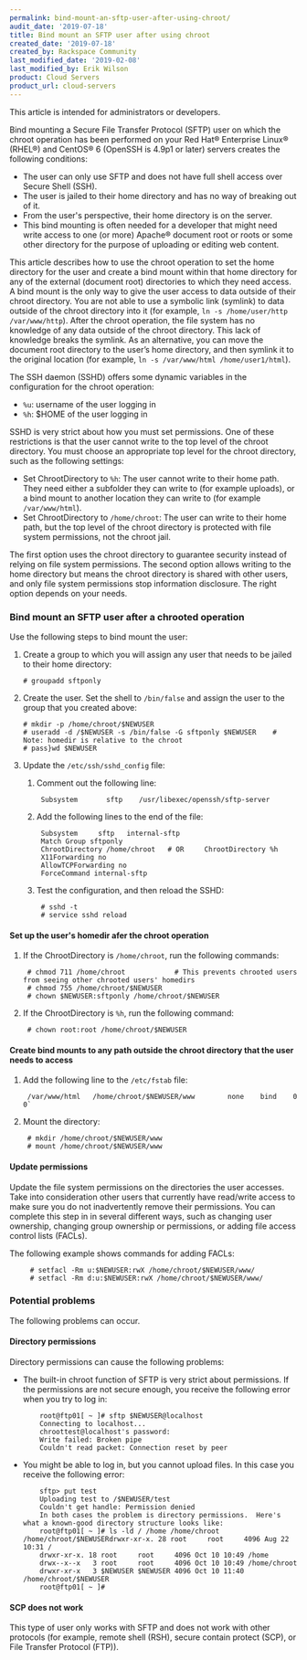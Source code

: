 ```yaml
---
permalink: bind-mount-an-sftp-user-after-using-chroot/
audit_date: '2019-07-18'
title: Bind mount an SFTP user after using chroot
created_date: '2019-07-18'
created_by: Rackspace Community
last_modified_date: '2019-02-08'
last_modified_by: Erik Wilson
product: Cloud Servers
product_url: cloud-servers
---
```


This article is intended for administrators or developers.

Bind mounting a Secure File Transfer Protocol (SFTP) user on which the chroot operation has been performed
on your Red Hat® Enterprise Linux® (RHEL®) and CentOS® 6 (OpenSSH is 4.9p1 or later) servers creates the following conditions:

* The user can only use SFTP and does not have full shell access over Secure Shell (SSH).
* The user is jailed to their home directory and has no way of breaking out of it.
* From the user's perspective, their home directory is on the server.
* This bind mounting is often needed for a developer that might need write access to one (or more) Apache® document root or roots or some other directory for the purpose of uploading or editing web content.


This article describes how to use the chroot operation to set the home directory for the user
and create a bind mount within that home directory for any of the external (document root) directories
to which they need access. A bind mount is the only way to give the user access to data outside of
their chroot directory. You are not able to use a symbolic link (symlink) to data outside of the chroot
directory into it (for example, `ln -s /home/user/http /var/www/http`). After the chroot operation,
the file system has no knowledge of any data outside of the chroot directory. This lack of knowledge breaks the symlink.
As an alternative, you can move the document root directory to the user’s home directory,
and then symlink it to the original location (for example, `ln -s /var/www/html /home/user1/html`).

The SSH daemon (SSHD) offers some dynamic variables in the configuration for the chroot operation:

* `%u`: username of the user logging in
* `%h`: $HOME of the user logging in

SSHD is very strict about how you must set permissions. One of these restrictions is that the user cannot write to the top level of the chroot directory.
You must choose an appropriate top level for the chroot directory, such as the following settings:

* Set ChrootDirectory to `%h`: The user cannot write to their home path. They need either a subfolder they can write to (for example uploads), or a bind mount to another location they can write to (for example `/var/www/html`).
* Set ChrootDirectory to `/home/chroot`: The user can write to their home path, but the top level of the chroot directory is protected with file system permissions, not the chroot jail.

The first option uses the chroot directory to guarantee security instead of relying on file system permissions.
The second option allows writing to the home directory but means the chroot directory is shared with other users, and
only file system permissions stop information disclosure. The right option depends on your needs.

### Bind mount an SFTP user after a chrooted operation

Use the following steps to bind mount the user:

1. Create a group to which you will assign any user that needs to be jailed to their home directory:

       # groupadd sftponly

2. Create the user. Set the shell to `/bin/false` and assign the user to the group that you created above:

       # mkdir -p /home/chroot/$NEWUSER
       # useradd -d /$NEWUSER -s /bin/false -G sftponly $NEWUSER    # Note: homedir is relative to the chroot
       # pass}wd $NEWUSER

3. Update the `/etc/ssh/sshd_config` file:

    1. Comment out the following line:

            Subsystem       sftp    /usr/libexec/openssh/sftp-server

    2. Add the following lines to the end of the file:

            Subsystem     sftp   internal-sftp
            Match Group sftponly
            ChrootDirectory /home/chroot   # OR     ChrootDirectory %h
            X11Forwarding no
            AllowTCPForwarding no
            ForceCommand internal-sftp

    3. Test the configuration, and then reload the SSHD:

            # sshd -t
            # service sshd reload

#### Set up the user's homedir afer the chroot operation

1. If the ChrootDirectory is `/home/chroot`, run the following commands:

        # chmod 711 /home/chroot            # This prevents chrooted users from seeing other chrooted users' homedirs
        # chmod 755 /home/chroot/$NEWUSER
        # chown $NEWUSER:sftponly /home/chroot/$NEWUSER

2. If the ChrootDirectory is `%h`, run the following command:

        # chown root:root /home/chroot/$NEWUSER

#### Create bind mounts to any path outside the chroot directory that the user needs to access

1. Add the following line to the `/etc/fstab` file:

        /var/www/html   /home/chroot/$NEWUSER/www        none    bind    0 0`

2. Mount the directory:

        # mkdir /home/chroot/$NEWUSER/www
        # mount /home/chroot/$NEWUSER/www

#### Update permissions

Update the file system permissions on the directories the user accesses.
Take into consideration other users that currently have read/write access to make sure you
do not inadvertently remove their permissions. You can complete this step in in several different ways,
such as changing user ownership, changing group ownership or permissions, or adding file access control lists (FACLs).

The following example shows commands for adding FACLs:

         # setfacl -Rm u:$NEWUSER:rwX /home/chroot/$NEWUSER/www/
         # setfacl -Rm d:u:$NEWUSER:rwX /home/chroot/$NEWUSER/www/

### Potential problems

The following problems can occur.

#### Directory permissions

Directory permissions can cause the following problems:

* The built-in chroot function of SFTP is very strict about permissions.
   If the permissions are not secure enough, you receive the following error when you try to log in:

          root@ftp01[ ~ ]# sftp $NEWUSER@localhost
          Connecting to localhost...
          chroottest@localhost's password:
          Write failed: Broken pipe
          Couldn't read packet: Connection reset by peer

* You might be able to log in, but you cannot upload files. In this case you receive the
   following error:

          sftp> put test
          Uploading test to /$NEWUSER/test
          Couldn't get handle: Permission denied
          In both cases the problem is directory permissions.  Here's what a known-good directory structure looks like:
          root@ftp01[ ~ ]# ls -ld / /home /home/chroot /home/chroot/$NEWUSERdrwxr-xr-x. 28 root     root     4096 Aug 22 10:31 /
          drwxr-xr-x. 18 root     root     4096 Oct 10 10:49 /home
          drwx--x--x   3 root     root     4096 Oct 10 10:49 /home/chroot
          drwxr-xr-x   3 $NEWUSER $NEWUSER 4096 Oct 10 11:40 /home/chroot/$NEWUSER
          root@ftp01[ ~ ]#

#### SCP does not work

This type of user only works with SFTP and does not work with other protocols (for example, remote shell (RSH), secure contain protect (SCP), or File Transfer Protocol (FTP)).


